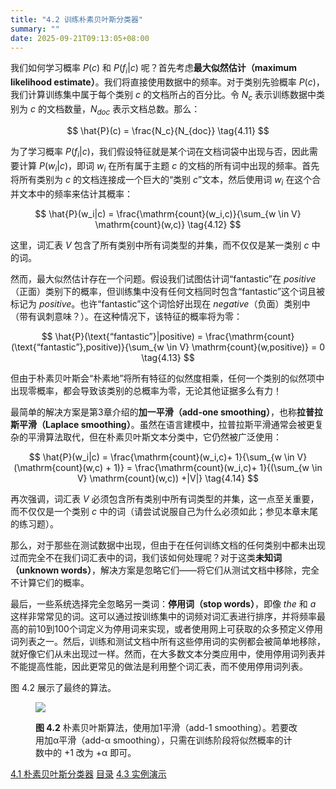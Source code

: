 ```yaml
---
title: "4.2 训练朴素贝叶斯分类器"
summary: ""
date: 2025-09-21T09:13:05+08:00
---
```


我们如何学习概率 $P(c)$ 和 $P(f_i|c)$ 呢？首先考虑**最大似然估计（maximum likelihood estimate）**。我们将直接使用数据中的频率。对于类别先验概率 $P(c)$，我们计算训练集中属于每个类别 $c$ 的文档所占的百分比。令 $N_c$ 表示训练数据中类别为 $c$ 的文档数量，$N_{doc}$ 表示文档总数。那么：

$$
\hat{P}(c) = \frac{N_c}{N_{doc}} \tag{4.11}
$$

为了学习概率 $P(f_i|c)$，我们假设特征就是某个词在文档词袋中出现与否，因此需要计算 $P(w_i|c)$，即词 $w_i$ 在所有属于主题 $c$ 的文档的所有词中出现的频率。首先将所有类别为 $c$ 的文档连接成一个巨大的“类别 $c$”文本，然后使用词 $w_i$ 在这个合并文本中的频率来估计其概率：

$$
\hat{P}(w_i|c) = \frac{\mathrm{count}(w_i,c)}{\sum_{w \in V} \mathrm{count}(w,c)} \tag{4.12}
$$

这里，词汇表 $V$ 包含了所有类别中所有词类型的并集，而不仅仅是某一类别 $c$ 中的词。

然而，最大似然估计存在一个问题。假设我们试图估计词“fantastic”在 *positive*（正面）类别下的概率，但训练集中没有任何文档同时包含“fantastic”这个词且被标记为 *positive*。也许“fantastic”这个词恰好出现在 *negative*（负面）类别中（带有讽刺意味？）。在这种情况下，该特征的概率将为零：

$$
\hat{P}(\text{“fantastic”}|positive) = \frac{\mathrm{count}(\text{“fantastic”},positive)}{\sum_{w \in V} \mathrm{count}(w,positive)} = 0 \tag{4.13}
$$

但由于朴素贝叶斯会“朴素地”将所有特征的似然度相乘，任何一个类别的似然项中出现零概率，都会导致该类别的总概率为零，无论其他证据多么有力！

最简单的解决方案是第3章介绍的**加一平滑（add-one smoothing）**，也称**拉普拉斯平滑（Laplace smoothing）**。虽然在语言建模中，拉普拉斯平滑通常会被更复杂的平滑算法取代，但在朴素贝叶斯文本分类中，它仍然被广泛使用：

$$
\hat{P}(w_i|c) = \frac{\mathrm{count}(w_i,c)+ 1}{\sum_{w \in V} (\mathrm{count}(w,c) + 1)} = \frac{\mathrm{count}(w_i,c)+ 1}{(\sum_{w \in V} \mathrm{count}(w,c)) +|V|} \tag{4.14}
$$

再次强调，词汇表 $V$ 必须包含所有类别中所有词类型的并集，这一点至关重要，而不仅仅是一个类别 $c$ 中的词（请尝试说服自己为什么必须如此；参见本章末尾的练习题）。

那么，对于那些在测试数据中出现，但由于在任何训练文档的任何类别中都未出现过而完全不在我们词汇表中的词，我们该如何处理呢？对于这类**未知词（unknown words）**，解决方案是忽略它们——将它们从测试文档中移除，完全不计算它们的概率。

最后，一些系统选择完全忽略另一类词：**停用词（stop words）**，即像 *the* 和 *a* 这样非常常见的词。这可以通过按训练集中的词频对词汇表进行排序，并将频率最高的前10到100个词定义为停用词来实现，或者使用网上可获取的众多预定义停用词列表之一。然后，训练和测试文档中所有这些停用词的实例都会被简单地移除，就好像它们从未出现过一样。然而，在大多数文本分类应用中，使用停用词列表并不能提高性能，因此更常见的做法是利用整个词汇表，而不使用停用词列表。

图 4.2 展示了最终的算法。

<figure>

![](/images/speech-and-language-processing/slp-fig-4-2.png)

<figcaption>

**图 4.2** 朴素贝叶斯算法，使用加1平滑（add-1 smoothing）。若要改用加α平滑（add-α smoothing），只需在训练阶段将似然概率的计数中的 +1 改为 +α 即可。

</figcaption>
</figure>


<nav class="pagination justify-content-between">
<a href="../ch4-01">4.1 朴素贝叶斯分类器</a>
<a href="../">目录</a>
<a href="../ch4-03">4.3 实例演示</a>
</nav>

